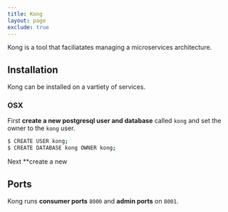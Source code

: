 ```yaml
---
title: Kong
layout: page
exclude: true
---
```


Kong is a tool that faciliatates managing a microservices architecture.

## Installation

Kong can be installed on a vartiety of services.

### OSX

First **create a new postgresql user and database** called `kong` and set the owner to the `kong` user.
```bash
$ CREATE USER kong;
$ CREATE DATABASE kong OWNER kong;
```

Next **create a new

## Ports

Kong runs **consumer ports** `8000` and **admin ports** on `8001`.
<!--stackedit_data:
eyJoaXN0b3J5IjpbLTE4NjY1NDE5NjksLTEyNDEyNjk4NDAsLT
UyOTgwMTgxMV19
-->